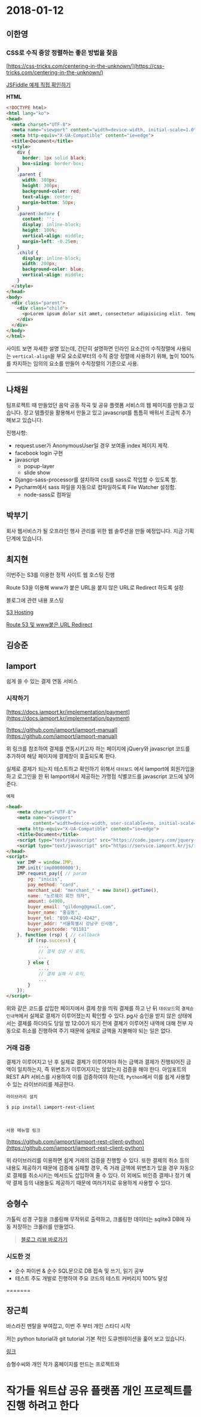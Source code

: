 # 2018-01-12

## 이한영

### CSS로 수직 중앙 정렬하는 좋은 방법을 찾음

[https://css-tricks.com/centering-in-the-unknown/](https://css-tricks.com/centering-in-the-unknown/)

[JSFiddle 예제 직접 확인하기](https://jsfiddle.net/LeeHanYeong/2vst5m5y/)

**HTML**  

```html
<!DOCTYPE html>
<html lang="ko">
<head>
  <meta charset="UTF-8">
  <meta name="viewport" content="width=device-width, initial-scale=1.0">
  <meta http-equiv="X-UA-Compatible" content="ie=edge">
  <title>Document</title>
  <style>
    div {
      border: 1px solid black;
      box-sizing: border-box;
    }
    .parent {
      width: 300px;
      height: 300px;
      background-color: red;
      text-align: center;
      margin-bottom: 50px;
    }
    .parent:before {
      content: '';
      display: inline-block;
      height: 100%;
      vertical-align: middle;
      margin-left: -0.25em;
    }
    .child {
      display: inline-block;
      width: 200px;
      background-color: blue;
      vertical-align: middle;
    }
  </style>
</head>
<body>
  <div class="parent">
    <div class="child">
      <p>Lorem ipsum dolor sit amet, consectetur adipisicing elit. Tempore, tenetur! Alias eius exercitationem laboriosam mollitia ipsam rem blanditiis, esse nam reprehenderit modi, quia porro rerum quae voluptate nesciunt voluptatibus debitis!</p>
    </div>
  </div>
</body>
</html>
```

사이트 보면 자세한 설명 있는데, 간단히 설명하면 인라인 요소간의 수직정렬에 사용되는 `vertical-align`을 부모 요소로부터의 수직 중앙 정렬에 사용하기 위해, 높이 100%를 차지하는 임의의 요소를 만들어 수직정렬의 기준으로 사용.


- - -

## 나채원

팀프로젝트 때 만들었던 음악 공동 작곡 및 공유 플랫폼 서비스의 웹 페이지를 만들고 있습니다. 
장고 템플릿을 활용해서 만들고 있고 javascript를 틈틈히 배워서 조금씩 추가해보고 있습니다.

진행사항:
- request.user가 AnonymousUser일 경우 보여줄 index 페이지 제작.
- facebook login 구현
- javascript
    - popup-layer
    - slide show
- Django-sass-processor를 설치하여 css를 sass로 작업할 수 있도록 함.
- Pycharm에서 sass 파일을 자동으로 컴파일하도록 File Watcher 설정함.
    - node-sass로 컴파일


## 박부기

회사 웹서비스가 될 오프라인 행사 관리를 위한 웹 솔루션을 만들 예정입니다. 지금 기획 단계에 있습니다.



## 최지현

이번주는 S3를 이용한 정적 사이트 웹 호스팅 진행

Route 53을 이용해 www가 붙은 URL을 붙지 않은 URL로 Redirect 하도록 설정 

블로그에 관련 내용 포스팅

[S3 Hosting](https://isaccchoi.github.io/S3%EB%A5%BC-%EC%9D%B4%EC%9A%A9%ED%95%9C-Static-Website-hosting/)

[Route 53 및 www붙은 URL Redirect](https://isaccchoi.github.io/programing/S3%EC%97%90-%ED%98%B8%EC%8A%A4%ED%8C%85%EB%90%9C-%EC%A0%95%EC%A0%81-%EC%82%AC%EC%9D%B4%ED%8A%B8%EB%A5%BC-Route53%EC%9D%84-%ED%86%B5%ED%95%9C-%EB%8F%84%EB%A9%94%EC%9D%B8-%EC%97%B0%EA%B2%B0/)



## 김승준

## Iamport

쉽게 쓸 수 있는 결제 연동 서비스



### 시작하기

[https://docs.iamport.kr/implementation/payment](https://docs.iamport.kr/implementation/payment)

[https://github.com/iamport/iamport-manual](https://github.com/iamport/iamport-manual)

위 링크를 참조하여 결제를 연동시키고자 하는 페이지에 jQuery와 javascript 코드를 추가하여 해당 페이지에 결제창이 호출되도록 한다.

실제로 결제가 되는지 테스트하고 확인하기 위해서 `대쉬보드` 에서 Iamport에 회원가입을 하고 로그인을 한 뒤 Iamport에서 제공하는 가맹점 식별코드를 javascript 코드에 넣어준다.

`예제`

```html
<head>
    <meta charset="UTF-8">
    <meta name="viewport"
          content="width=device-width, user-scalable=no, initial-scale=1.0, maximum-scale=1.0, minimum-scale=1.0">
    <meta http-equiv="X-UA-Compatible" content="ie=edge">
    <title>Document</title>
    <script type="text/javascript" src="https://code.jquery.com/jquery-1.12.4.min.js"></script>
    <script type="text/javascript" src="https://service.iamport.kr/js/iamport.payment-1.1.5.js"></script>
</head>
<script>
    var IMP = window.IMP;
    IMP.init('imp00000000');
    IMP.request_pay({ // param
        pg: "inicis",
        pay_method: "card",
        merchant_uid: "merchant_" + new Date().getTime(),
        name: "노르웨이 회전 의자",
        amount: 64900,
        buyer_email: "gildong@gmail.com",
        buyer_name: "홍길동",
        buyer_tel: "010-4242-4242",
        buyer_addr: "서울특별시 강남구 신사동",
        buyer_postcode: "01181"
    }, function (rsp) { // callback
        if (rsp.success) {
            ...,
            // 결제 성공 시 로직,
            ...
        } else {
            ...,
            // 결제 실패 시 로직,
            ...
        }
    });
</script>
```

위와 같은 코드를 삽입한 페이지에서 결제 창을 띄워 결제를 하고 난 뒤 `대쉬보드`의 `결제승인내역`에서 실제로 결제가 이루어졌는지 확인할 수 있다. pg사 승인을 받지 않은 상태에서는 결제를 하더라도 당일 밤 12:00가 되기 전에 결제가 이루어진 내역에 대해 전부 자동으로 취소를 진행하여 주기 때문에 실제로 금액을 지불해야 되는 일은 없다.



### 거래 검증

결제가 이루어지고 난 후 실제로 결제가 이루어져야 하는 금액과 결제가 진행되어진 금액이 일치하는지, 즉 위변조가 이루어지지는 않았는지 검증을 해야 한다. 아임포트의 REST API 서비스를 사용하여 이를 검증하여야 하는데, `Python`에서 이를 쉽게 사용할 수 있는 라이브러리를 제공한다.

`라이브러리 설치`

```
$ pip install iamport-rest-client
```

<br>

`사용 매뉴얼 링크`

[https://github.com/iamport/iamport-rest-client-python](https://github.com/iamport/iamport-rest-client-python)



위 라이브러리를 이용하면 쉽게 거래의 검증을 진행할 수 있다. 또한 결제의 취소 등의 내용도 제공하기 때문에 검증에 실패할 경우, 즉 거래 금액에 위변조가 있을 경우 자동으로 결제를 취소시키는 메서드도 삽입하여 줄 수 있다. 이 외에도 비인증 결제나 정기 예약 결제 등의 내용들도 제공하기 때문에 여러가지로 유용하게 사용할 수 있다.



## 승형수

가톨릭 성경 구절을 크롤링해 무작위로 출력하고, 크롤링한 데이터는 sqlite3 DB에 자동 저장하는 크롤러를 만들었다.

> [블로그 리뷰 바로가기](https://huskyhoochu.netlify.com/til/jan_01/)

### 시도한 것

- 순수 파이썬 & 순수 SQL문으로 DB 접속 및 쓰기, 읽기 공부
- 테스트 주도 개발로 진행하여 주요 코드의 테스트 커버리지 100% 달성

=======



## 장근희 

바스라진 멘탈을 부여잡고, 이번 주 부터 개인 스타디 시작 

저는 python tutorial과 git tutorial 기본 적인 도큐멘테이션을 훑어 보고 있습니다. 

[링크](https://janggunhee.github.io/)

승형수씨와 개인 작가 홈페이지를 만드는 프로젝트와 

작가들 워트샵 공유 플랫폼  개인 프로젝트를 진행 하려고 한다 
=======

